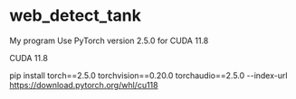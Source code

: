 # web_detect_tank
My program Use PyTorch version 2.5.0 for CUDA 11.8

CUDA 11.8

pip install torch==2.5.0 torchvision==0.20.0 torchaudio==2.5.0 --index-url https://download.pytorch.org/whl/cu118